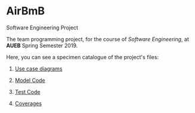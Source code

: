 # AirBmB
Software Engineering Project

The team programming project, for the course of *Software Engineering*, at **AUEB** Spring Semester 2019.

Here, you can see a specimen catalogue of the project's files:

1. [Use case diagrams](AirBmB/Use_Cases_Diagrams_(png's)/)

1. [Model Code](AirBmB//Model/)

1. [Test Code](AirBmB/Test/)

1. [Coverages](AirBmB/Coverages/)

